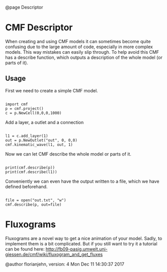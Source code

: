 @page Descriptor



# CMF Descriptor

When creating and using CMF models it can sometimes become quite
confusing due to the large amount of code, especially in more complex
models. This way mistakes can easily slip through. To help avoid this
CMF has a describe function, which outputs a description of the whole
model (or parts of it).

## Usage

First we need to create a simple CMF model.

~~~~~~~~~~~~~{.py}

import cmf
p = cmf.project()
c = p.NewCell(0,0,0,1000)
~~~~~~~~~~~~~

Add a layer, a outlet and a connection

~~~~~~~~~~~~~{.py}

l1 = c.add_layer(1)
out = p.NewOutlet("out", 0, 0,0)
cmf.kinematic_wave(l1, out, 1)
~~~~~~~~~~~~~

Now we can let CMF describe the whole model or parts of it.

~~~~~~~~~~~~~{.py}

print(cmf.describe(p))
print(cmf.describe(l1))
~~~~~~~~~~~~~

Conveniently we can even have the output written to a file, which we
have defined beforehand.

~~~~~~~~~~~~~{.py}

file = open("out.txt", "w")
cmf.describe(p, out=file)
~~~~~~~~~~~~~

# Fluxograms

Fluxograms are a novel way to get a nice animation of your model. Sadly,
to implement them is a bit complicated. But if you still want to try it
a tutorial can be found here:
<http://fb09-pasig.umwelt.uni-giessen.de/cmf/wiki/fluxogram_and_get_fluxes>

@author florianjehn, version: 4 Mon Dec 11 14:30:37 2017
